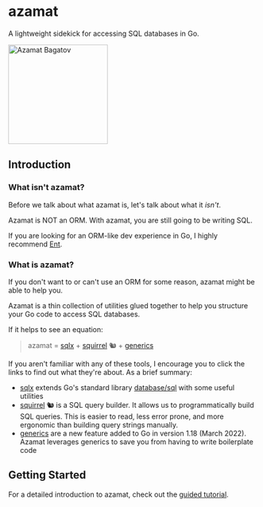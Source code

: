 # azamat

A lightweight sidekick for accessing SQL databases in Go.

<img src="https://upload.wikimedia.org/wikipedia/commons/e/e5/Ken_Davitian_2010.jpg" alt="Azamat Bagatov" width="200"/>

## Introduction

### What isn't azamat?

Before we talk about what azamat is, let's talk about what it _isn't_.

Azamat is NOT an ORM. With azamat, you are still going to be writing SQL.

If you are looking for an ORM-like dev experience in Go, I highly recommend [Ent](https://entgo.io/).

### What is azamat?

If you don't want to or can't use an ORM for some reason, azamat might be able to help you.

Azamat is a thin collection of utilities glued together to help you structure your Go code to access SQL databases.

If it helps to see an equation:

> azamat = [sqlx](https://github.com/jmoiron/sqlx) + [squirrel](https://github.com/Masterminds/squirrel) 🐿 + [generics](https://go.dev/doc/tutorial/generics)

If you aren't familiar with any of these tools, I encourage you to click the links to find out what they're about. As a brief summary:

- [sqlx](https://github.com/jmoiron/sqlx) extends Go's standard library [database/sql](https://pkg.go.dev/database/sql) with some useful utilities
- [squirrel](https://github.com/Masterminds/squirrel) 🐿 is a SQL query builder. It allows us to programmatically build SQL queries. This is easier to read, less error prone, and more ergonomic than building query strings manually.
- [generics](https://go.dev/doc/tutorial/generics) are a new feature added to Go in version 1.18 (March 2022). Azamat leverages generics to save you from having to write boilerplate code

## Getting Started

For a detailed introduction to azamat, check out the [guided tutorial](tutorial.md).
